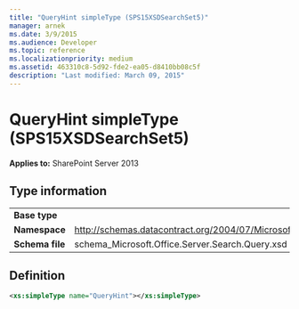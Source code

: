 ```yaml
---
title: "QueryHint simpleType (SPS15XSDSearchSet5)"
manager: arnek
ms.date: 3/9/2015
ms.audience: Developer
ms.topic: reference
ms.localizationpriority: medium
ms.assetid: 463310c8-5d92-fde2-ea05-d8410bb08c5f
description: "Last modified: March 09, 2015"
---
```


# QueryHint simpleType (SPS15XSDSearchSet5)



 **Applies to:** SharePoint Server 2013

## Type information

|||
|:-----|:-----|
|**Base type** <br/> ||
|**Namespace** <br/> |http://schemas.datacontract.org/2004/07/Microsoft.Office.Server.Search.Query  <br/> |
|**Schema file** <br/> |schema_Microsoft.Office.Server.Search.Query.xsd  <br/> |

## Definition

```XML
<xs:simpleType name="QueryHint"></xs:simpleType>

```
